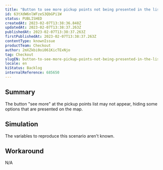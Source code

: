 ```yaml
---
title: "Button to see more pickup points not being presented in the list"
id: 63tXdW6nlWFzeS3QbGPi1W
status: PUBLISHED
createdAt: 2023-02-07T13:38:36.848Z
updatedAt: 2023-02-07T13:38:37.263Z
publishedAt: 2023-02-07T13:38:37.263Z
firstPublishedAt: 2023-02-07T13:38:37.263Z
contentType: knownIssue
productTeam: Checkout
author: 2mXZkbi0oi061KicTExNjo
tag: Checkout
slugEN: button-to-see-more-pickup-points-not-being-presented-in-the-list
locale: en
kiStatus: Backlog
internalReference: 685650
---
```


## Summary


The button "see more" at the pickup points list may not appear, hiding some options that are presented on the map.


##

## Simulation


The variables to reproduce this scenario aren't known.


##

## Workaround


N/A




